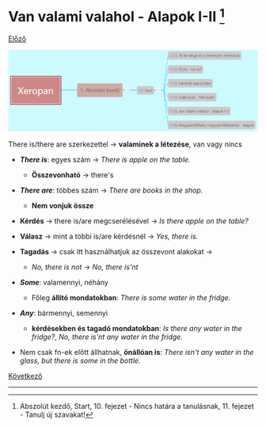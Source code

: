 # Van valami valahol - Alapok I-II [^1]

[Előző](4-Ezek_azok-Mik_ezek.md)

![1.1](images/1.1.png)

There is/there are szerkezettel -> **valaminek a létezése**, van vagy nincs

* ***There is***: egyes szám -> *There is apple on the table.*
  * **Összevonható** -> there's
* ***There are***: többes szám -> *There are books in the shop.*
  * **Nem vonjuk össze**
* **Kérdés** -> there is/are megcserélésével -> *Is there apple on the table?*
* **Válasz** -> mint a többi is/are kérdésnél -> *Yes, there is.*
* **Tagadás** -> csak itt használhatjuk az összevont alakokat ->
  * *No, there is not* -> *No, there is'nt*

* ***Some***: valamennyi, néhány
  * Főleg **állító mondatokban**: *There is some water in the fridge.*
* ***Any***: bármennyi, semennyi
  * **kérdésekben és tagadó mondatokban**: *Is there any water in the fridge?*, *No, there is'nt any water in the fridge.*
* Nem csak fn-ek előtt állhatnak, **önállóan is**: *There isn't any water in the glass, but there is some in the bottle.*

[Következő](6-Megszamlalhato_megszamlalhatatlan-alapok.md)

---
[^1]: Abszolút kezdő, Start, 10. fejezet - Nincs határa a tanulásnak, 11. fejezet - Tanulj új szavakat!